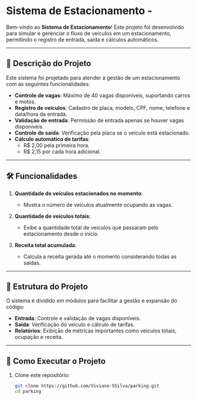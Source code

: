 # Sistema de Estacionamento - 

Bem-vindo ao **Sistema de Estacionamento**! Este projeto foi desenvolvido para simular e gerenciar o fluxo de veículos em um estacionamento, permitindo o registro de entrada, saída e cálculos automáticos.

---

## 📜 Descrição do Projeto

Este sistema foi projetado para atender à gestão de um estacionamento com as seguintes funcionalidades:

- **Controle de vagas**: Máximo de 40 vagas disponíveis, suportando carros e motos.
- **Registro de veículos**: Cadastro de placa, modelo, CPF, nome, telefone e data/hora da entrada.
- **Validação de entrada**: Permissão de entrada apenas se houver vagas disponíveis.
- **Controle de saída**: Verificação pela placa se o veículo está estacionado.
- **Cálculo automático de tarifas**:
  - R$ 2,00 pela primeira hora.
  - R$ 2,15 por cada hora adicional.

---

## 🛠️ Funcionalidades

1. **Quantidade de veículos estacionados no momento**:
   - Mostra o número de veículos atualmente ocupando as vagas.

2. **Quantidade de veículos totais**:
   - Exibe a quantidade total de veículos que passaram pelo estacionamento desde o início.

3. **Receita total acumulada**:
   - Calcula a receita gerada até o momento considerando todas as saídas.

---

## 📂 Estrutura do Projeto

O sistema é dividido em módulos para facilitar a gestão e expansão do código:

- **Entrada**: Controle e validação de vagas disponíveis.
- **Saída**: Verificação do veículo e cálculo de tarifas.
- **Relatórios**: Exibição de métricas importantes como veículos totais, ocupação e receita.

---

## 🚀 Como Executar o Projeto

1. Clone este repositório:
   ```bash
   git clone https://github.com/Viviane-SSilva/parking.git
   cd parking
